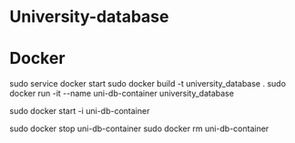 # University-database

# Docker
sudo service docker start
sudo docker build -t university_database .
sudo docker run -it --name uni-db-container university_database

sudo docker start -i uni-db-container


sudo docker stop uni-db-container
sudo docker rm uni-db-container



